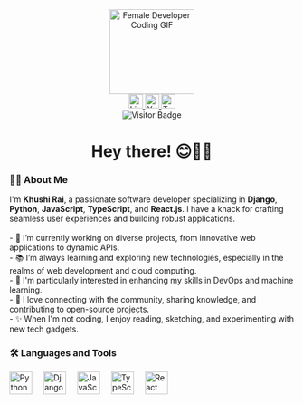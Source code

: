 <div align="center"> <img height="150" src="https://media.giphy.com/media/LMcB8XospGZO8UQq87/giphy.gif" alt="Female Developer Coding GIF"/> </div>
<div align="center"> <a href="https://www.linkedin.com/in/your-linkedin-profile" target="_blank"> <img src="https://img.shields.io/static/v1?message=LinkedIn&logo=linkedin&label=&color=0077B5&logoColor=white&labelColor=&style=for-the-badge" height="25" alt="LinkedIn logo" /> </a> <a href="https://www.youtube.com/c/your-youtube-channel" target="_blank"> <img src="https://img.shields.io/static/v1?message=Youtube&logo=youtube&label=&color=FF0000&logoColor=white&labelColor=&style=for-the-badge" height="25" alt="YouTube logo" /> </a> <a href="https://twitter.com/your-twitter-handle" target="_blank"> <img src="https://img.shields.io/static/v1?message=Twitter&logo=twitter&label=&color=1DA1F2&logoColor=white&labelColor=&style=for-the-badge" height="25" alt="Twitter logo" /> </a> </div>
<div align="center"> <img src="https://visitor-badge.laobi.icu/badge?page_id=khushirai.khushirai" alt="Visitor Badge"/> </div>
<h1 align="center">Hey there! 😊👩‍💻</h1>
<h3 align="left">🙋‍♀️ About Me</h3> <p align="left"> I'm <strong>Khushi Rai</strong>, a passionate software developer specializing in <strong>Django</strong>, <strong>Python</strong>, <strong>JavaScript</strong>, <strong>TypeScript</strong>, and <strong>React.js</strong>. I have a knack for crafting seamless user experiences and building robust applications.<br><br> - 🔭 I’m currently working on diverse projects, from innovative web applications to dynamic APIs.<br> - 📚 I’m always learning and exploring new technologies, especially in the realms of web development and cloud computing.<br> - 🌱 I'm particularly interested in enhancing my skills in DevOps and machine learning.<br> - 💬 I love connecting with the community, sharing knowledge, and contributing to open-source projects.<br> - ✨ When I'm not coding, I enjoy reading, sketching, and experimenting with new tech gadgets. </p>
<h3 align="left">🛠 Languages and Tools</h3> <div align="left"> <img src="https://cdn.jsdelivr.net/gh/devicons/devicon/icons/python/python-original.svg" height="40" alt="Python logo" /> <img width="12" /> <img src="https://cdn.jsdelivr.net/gh/devicons/devicon/icons/django/django-plain.svg" height="40" alt="Django logo" /> <img width="12" /> <img src="https://cdn.jsdelivr.net/gh/devicons/devicon/icons/javascript/javascript-original.svg" height="40" alt="JavaScript logo" /> <img width="12" /> <img src="https://cdn.jsdelivr.net/gh/devicons/devicon/icons/typescript/typescript-original.svg" height="40" alt="TypeScript logo" /> <img width="12" /> <img src="https://cdn.jsdelivr.net/gh/devicons/devicon/icons/react/react-original.svg" height="40" alt="React logo" /> </div>
